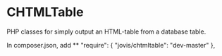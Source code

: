 # CHTMLTable
PHP classes for simply output an HTML-table from a database table.


In composer.json, add
**
    "require": {
        "jovis/chtmltable": "dev-master"
        },
